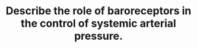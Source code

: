 ---
title: "Describe the role of baroreceptors in the control of systemic arterial pressure."
entityType: SAQ
exam: PEX
college: ANZCA
year: 2003
sitting: B
question: 10
passRate: 57
EC_expectedDomains:
- "An overview of the role of baroreceptors in controlling blood pressure was expected. The high pressure baroreceptors react via a negative feedback arrangement to rapidly regulate blood pressure changes by changing cardiac output and systemic vascular resistance. The low pressure cardiopulmonary receptors have a role in long term blood pressure control by regulation of blood volume."
- "Other points expected were: • Afferent pathways. • Central integration, and the reciprocal balance between sympathetic and parasympathetic system • Efferent pathways and effects, including hormonal."
EC_errorsCommon:
- "Common omissions were to not describe the low pressure baroreceptors at all, or to describe the sympathetic response without mention of the parasympathetic."
---